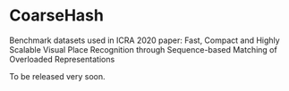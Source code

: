 # CoarseHash
Benchmark datasets used in ICRA 2020 paper: Fast, Compact and Highly Scalable Visual Place Recognition through Sequence-based Matching of Overloaded Representations


To be released very soon.
